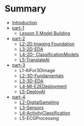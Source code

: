 # Summary

* [Introduction](README.md)
* [part-1](part-1.md)
  * [Lesson 5 Model Building](part-1/lesson-5-model-building.md)
* [part-2](part-2.md)
  * [L2-2D Imaging Foundation](part-2/lesson-2-2d-imaging-foundation.md)
  * [L3-2D-EDA](part-2/l3-2d-eda.md)
  * [L4-2D- ClassificationModels](part-2/l4-2d-classificationmodels.md)
  * [L5-TranslateAI](part-2/l5-translateai.md)
* [part-3](part-3.md)
  * L1-AIFor3DImage
  * [L2-3D-Fundamentals](part-3/l2-3d-fundamentals.md)
  * [L3-3D-EDA](part-3/l3-3d-eda.md)
  * [L4-MI-E2EDeployment](part-3/l4-mi-e2edeployment.md)
  * [L5-DeployAI](part-3/l5-deployai.md)
* [part-4](part-4.md)
  * [L2-DigitalSampling](part-4/l2-digitalsampling.md)
  * [L3-Sensors](part-4/l3-sensors.md)
  * [L4-ActivityClassification](part-4/l4-activityclassification.md)
  * L5-ECGProcessing


